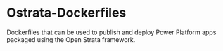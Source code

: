 # Ostrata-Dockerfiles
Dockerfiles that can be used to publish and deploy Power Platform apps packaged using the Open Strata framework.
